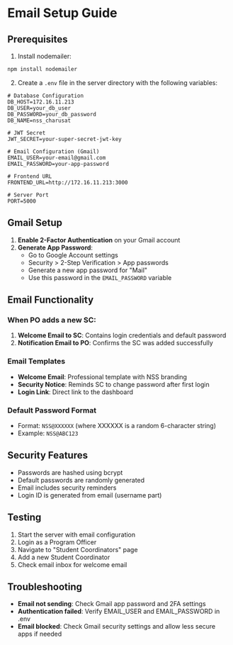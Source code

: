 # Email Setup Guide

## Prerequisites

1. Install nodemailer:
```bash
npm install nodemailer
```

2. Create a `.env` file in the server directory with the following variables:

```env
# Database Configuration
DB_HOST=172.16.11.213
DB_USER=your_db_user
DB_PASSWORD=your_db_password
DB_NAME=nss_charusat

# JWT Secret
JWT_SECRET=your-super-secret-jwt-key

# Email Configuration (Gmail)
EMAIL_USER=your-email@gmail.com
EMAIL_PASSWORD=your-app-password

# Frontend URL
FRONTEND_URL=http://172.16.11.213:3000

# Server Port
PORT=5000
```

## Gmail Setup

1. **Enable 2-Factor Authentication** on your Gmail account
2. **Generate App Password**:
   - Go to Google Account settings
   - Security > 2-Step Verification > App passwords
   - Generate a new app password for "Mail"
   - Use this password in the `EMAIL_PASSWORD` variable

## Email Functionality

### When PO adds a new SC:

1. **Welcome Email to SC**: Contains login credentials and default password
2. **Notification Email to PO**: Confirms the SC was added successfully

### Email Templates

- **Welcome Email**: Professional template with NSS branding
- **Security Notice**: Reminds SC to change password after first login
- **Login Link**: Direct link to the dashboard

### Default Password Format

- Format: `NSS@XXXXXX` (where XXXXXX is a random 6-character string)
- Example: `NSS@ABC123`

## Security Features

- Passwords are hashed using bcrypt
- Default passwords are randomly generated
- Email includes security reminders
- Login ID is generated from email (username part)

## Testing

1. Start the server with email configuration
2. Login as a Program Officer
3. Navigate to "Student Coordinators" page
4. Add a new Student Coordinator
5. Check email inbox for welcome email

## Troubleshooting

- **Email not sending**: Check Gmail app password and 2FA settings
- **Authentication failed**: Verify EMAIL_USER and EMAIL_PASSWORD in .env
- **Email blocked**: Check Gmail security settings and allow less secure apps if needed 